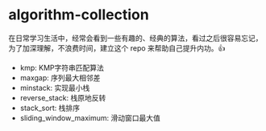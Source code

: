 # algorithm-collection

在日常学习生活中，经常会看到一些有趣的、经典的算法，看过之后很容易忘记，为了加深理解，不浪费时间，建立这个 repo 来帮助自己提升内功。:+1:

- kmp: KMP字符串匹配算法
- maxgap: 序列最大相邻差
- minstack: 实现最小栈
- reverse_stack: 栈原地反转
- stack_sort: 栈排序
- sliding_window_maximum: 滑动窗口最大值
